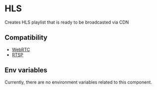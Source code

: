 # HLS

Creates HLS playlist that is ready to be broadcasted via CDN

## Compatibility

* [WebRTC](../peers/webrtc.md)
* [RTSP](../components/rtsp.md)

## Env variables

Currently, there are no environment variables related to this component.